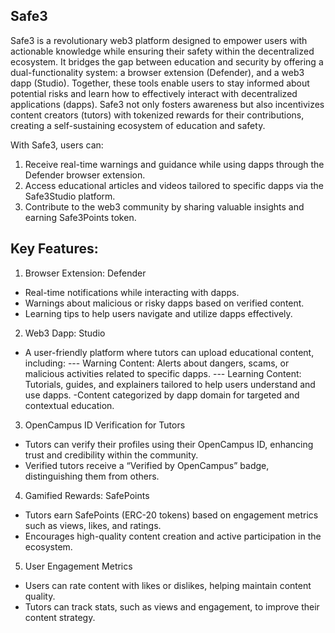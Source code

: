 ## Safe3

Safe3 is a revolutionary web3 platform designed to empower users with actionable knowledge while ensuring their safety within the decentralized ecosystem. It bridges the gap between education and security by offering a dual-functionality system: a browser extension (Defender), and a web3 dapp (Studio). Together, these tools enable users to stay informed about potential risks and learn how to effectively interact with decentralized applications (dapps).
Safe3 not only fosters awareness but also incentivizes content creators (tutors) with tokenized rewards for their contributions, creating a self-sustaining ecosystem of education and safety.

With Safe3, users can:
1. Receive real-time warnings and guidance while using dapps through the Defender browser extension.
2. Access educational articles and videos tailored to specific dapps via the Safe3Studio platform.
3. Contribute to the web3 community by sharing valuable insights and earning Safe3Points token.

## Key Features:
1. Browser Extension: Defender
- Real-time notifications while interacting with dapps.
- Warnings about malicious or risky dapps based on verified content.
- Learning tips to help users navigate and utilize dapps effectively.

2. Web3 Dapp: Studio
- A user-friendly platform where tutors can upload educational content, including:
--- Warning Content: Alerts about dangers, scams, or malicious activities related to specific dapps.
--- Learning Content: Tutorials, guides, and explainers tailored to help users understand and use dapps.
-Content categorized by dapp domain for targeted and contextual education.

3. OpenCampus ID Verification for Tutors
- Tutors can verify their profiles using their OpenCampus ID, enhancing trust and credibility within the community.
- Verified tutors receive a “Verified by OpenCampus” badge, distinguishing them from others.

4. Gamified Rewards: SafePoints
- Tutors earn SafePoints (ERC-20 tokens) based on engagement metrics such as views, likes, and ratings.
- Encourages high-quality content creation and active participation in the ecosystem.

5. User Engagement Metrics
- Users can rate content with likes or dislikes, helping maintain content quality.
- Tutors can track stats, such as views and engagement, to improve their content strategy.
